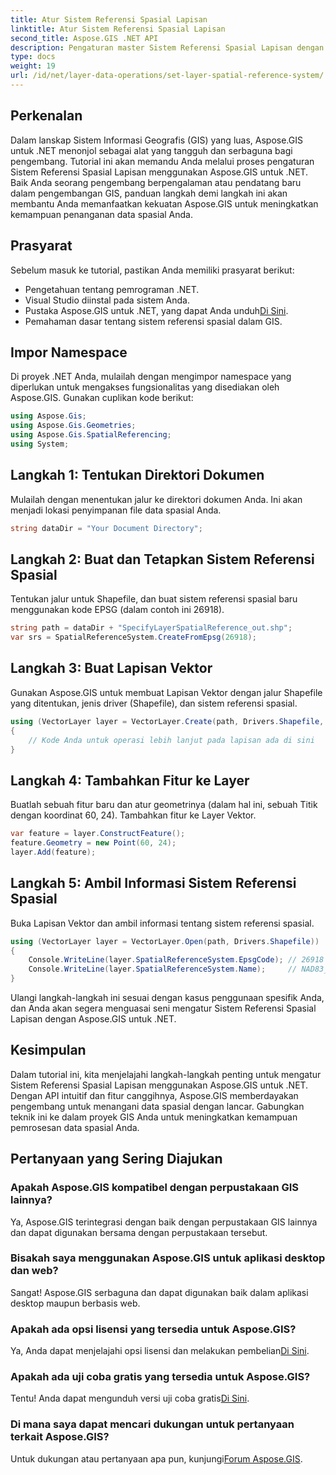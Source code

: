 ```yaml
---
title: Atur Sistem Referensi Spasial Lapisan
linktitle: Atur Sistem Referensi Spasial Lapisan
second_title: Aspose.GIS .NET API
description: Pengaturan master Sistem Referensi Spasial Lapisan dengan Aspose.GIS untuk .NET. Tingkatkan proyek GIS Anda dengan tutorial langkah demi langkah ini.
type: docs
weight: 19
url: /id/net/layer-data-operations/set-layer-spatial-reference-system/
---
```

## Perkenalan
Dalam lanskap Sistem Informasi Geografis (GIS) yang luas, Aspose.GIS untuk .NET menonjol sebagai alat yang tangguh dan serbaguna bagi pengembang. Tutorial ini akan memandu Anda melalui proses pengaturan Sistem Referensi Spasial Lapisan menggunakan Aspose.GIS untuk .NET. Baik Anda seorang pengembang berpengalaman atau pendatang baru dalam pengembangan GIS, panduan langkah demi langkah ini akan membantu Anda memanfaatkan kekuatan Aspose.GIS untuk meningkatkan kemampuan penanganan data spasial Anda.
## Prasyarat
Sebelum masuk ke tutorial, pastikan Anda memiliki prasyarat berikut:
- Pengetahuan tentang pemrograman .NET.
- Visual Studio diinstal pada sistem Anda.
-  Pustaka Aspose.GIS untuk .NET, yang dapat Anda unduh[Di Sini](https://releases.aspose.com/gis/net/).
- Pemahaman dasar tentang sistem referensi spasial dalam GIS.
## Impor Namespace
Di proyek .NET Anda, mulailah dengan mengimpor namespace yang diperlukan untuk mengakses fungsionalitas yang disediakan oleh Aspose.GIS. Gunakan cuplikan kode berikut:
```csharp
using Aspose.Gis;
using Aspose.Gis.Geometries;
using Aspose.Gis.SpatialReferencing;
using System;
```
## Langkah 1: Tentukan Direktori Dokumen
Mulailah dengan menentukan jalur ke direktori dokumen Anda. Ini akan menjadi lokasi penyimpanan file data spasial Anda.
```csharp
string dataDir = "Your Document Directory";
```
## Langkah 2: Buat dan Tetapkan Sistem Referensi Spasial
Tentukan jalur untuk Shapefile, dan buat sistem referensi spasial baru menggunakan kode EPSG (dalam contoh ini 26918).
```csharp
string path = dataDir + "SpecifyLayerSpatialReference_out.shp";
var srs = SpatialReferenceSystem.CreateFromEpsg(26918);
```
## Langkah 3: Buat Lapisan Vektor
Gunakan Aspose.GIS untuk membuat Lapisan Vektor dengan jalur Shapefile yang ditentukan, jenis driver (Shapefile), dan sistem referensi spasial.
```csharp
using (VectorLayer layer = VectorLayer.Create(path, Drivers.Shapefile, srs))
{
    // Kode Anda untuk operasi lebih lanjut pada lapisan ada di sini
}
```
## Langkah 4: Tambahkan Fitur ke Layer
Buatlah sebuah fitur baru dan atur geometrinya (dalam hal ini, sebuah Titik dengan koordinat 60, 24). Tambahkan fitur ke Layer Vektor.
```csharp
var feature = layer.ConstructFeature();
feature.Geometry = new Point(60, 24);
layer.Add(feature);
```
## Langkah 5: Ambil Informasi Sistem Referensi Spasial
Buka Lapisan Vektor dan ambil informasi tentang sistem referensi spasial.
```csharp
using (VectorLayer layer = VectorLayer.Open(path, Drivers.Shapefile))
{
    Console.WriteLine(layer.SpatialReferenceSystem.EpsgCode); // 26918
    Console.WriteLine(layer.SpatialReferenceSystem.Name);     // NAD83_UTM_zone_18N
}
```
Ulangi langkah-langkah ini sesuai dengan kasus penggunaan spesifik Anda, dan Anda akan segera menguasai seni mengatur Sistem Referensi Spasial Lapisan dengan Aspose.GIS untuk .NET.
## Kesimpulan
Dalam tutorial ini, kita menjelajahi langkah-langkah penting untuk mengatur Sistem Referensi Spasial Lapisan menggunakan Aspose.GIS untuk .NET. Dengan API intuitif dan fitur canggihnya, Aspose.GIS memberdayakan pengembang untuk menangani data spasial dengan lancar. Gabungkan teknik ini ke dalam proyek GIS Anda untuk meningkatkan kemampuan pemrosesan data spasial Anda.
## Pertanyaan yang Sering Diajukan
### Apakah Aspose.GIS kompatibel dengan perpustakaan GIS lainnya?
Ya, Aspose.GIS terintegrasi dengan baik dengan perpustakaan GIS lainnya dan dapat digunakan bersama dengan perpustakaan tersebut.
### Bisakah saya menggunakan Aspose.GIS untuk aplikasi desktop dan web?
Sangat! Aspose.GIS serbaguna dan dapat digunakan baik dalam aplikasi desktop maupun berbasis web.
### Apakah ada opsi lisensi yang tersedia untuk Aspose.GIS?
 Ya, Anda dapat menjelajahi opsi lisensi dan melakukan pembelian[Di Sini](https://purchase.aspose.com/buy).
### Apakah ada uji coba gratis yang tersedia untuk Aspose.GIS?
 Tentu! Anda dapat mengunduh versi uji coba gratis[Di Sini](https://releases.aspose.com/).
### Di mana saya dapat mencari dukungan untuk pertanyaan terkait Aspose.GIS?
 Untuk dukungan atau pertanyaan apa pun, kunjungi[Forum Aspose.GIS](https://forum.aspose.com/c/gis/33).